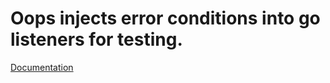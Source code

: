 # Oops injects error conditions into go listeners for testing.

[Documentation](https://pkg.go.dev/github.com/slcjordan/oops)
